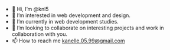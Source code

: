 - 👋 Hi, I’m @knl5
- 👀 I’m interested in web development and design.
- 🌱 I’m currently in web development studies.
- 💞️ I’m looking to collaborate on interesting projects and work in collaboration with you.
- 📫 How to reach me kanelle.05.99@gmail.com

<!---
knl5/knl5 is a ✨ special ✨ repository because its `README.md` (this file) appears on your GitHub profile.
You can click the Preview link to take a look at your changes.
--->
